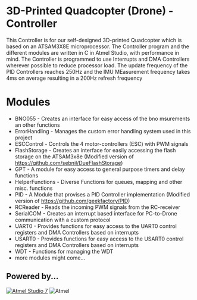 # 3D-Printed Quadcopter (Drone) - Controller

This Controller is for our self-designed 3D-printed Quadcopter which is based on an ATSAM3X8E microprocessor.
The Controller program and the different modules are written in C in Atmel Studio, with performance in mind.
The Controller is programmed to use Interrupts and DMA Controllers wherever possible to reduce processor load.
The update frequency of the PID Controllers reaches 250Hz and the IMU MEasurement frequency takes 4ms on average 
resulting in a 200Hz refresh frequency

# Modules

  - BNO055 			- Creates an interface for easy access of the bno msurements an other functions
  - ErrorHandling 	- Manages the custom error handling system used in this project
  - ESCControl 		- Controls the 4 motor-controllers (ESC) with PWM signals
  - FlashStorage 	- Creates an interface for easily accessing the flash storage on the ATSAM3x8e (Modified version of https://github.com/sebnil/DueFlashStorage)
  - GPT				- A module for easy access to general purpose timers and delay functions
  - HelperFunctions	- Diverse Functions for queues, mapping and other misc. functions
  - PID				- A Module that provises a PID Controller implementation (Modified version of https://github.com/geekfactory/PID)
  - RCReader 		- Reads the incoming PWM signals from the RC-receiver
  - SerialCOM		- Creates an interrupt based interface for PC-to-Drone communication with a custom protocol
  - UART0			- Provides functions for easy access to the UART0 control registers and DMA Controllers based on interrupts
  - USART0			- Provides functions for easy access to the USART0 control registers and DMA Controllers based on interrupts
  - WDT				- Functions for managing the WDT
  - more modules might come...
 

Powered by...
--
[![Atmel Studio 7](http://www.atmel.com/Images/Studio7__HomePage_980x352.jpg)](http://www.atmel.com/microsite/atmel-studio/)
![Atmel](https://micrium.com/wp-content/uploads/2012/08/Atmel-Logo.png)